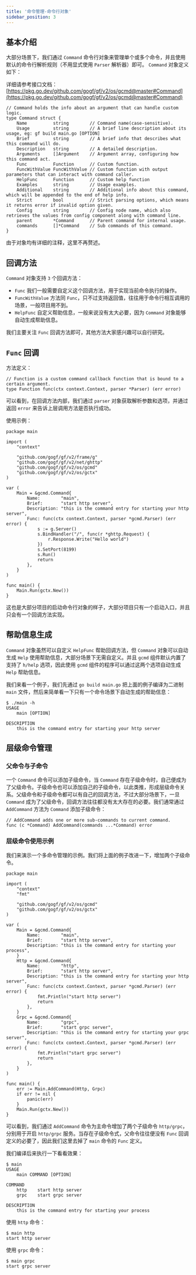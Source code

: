```yaml
---
title: '命令管理-命令行对象'
sidebar_position: 3
---
```


## 基本介绍

大部分场景下，我们通过 `Command` 命令行对象来管理单个或多个命令，并且使用默认的命令行解析规则（不用显式使用 `Parser` 解析器）即可。 `Command` 对象定义如下：

详细请参考接口文档： [https://pkg.go.dev/github.com/gogf/gf/v2/os/gcmd@master#Command](https://pkg.go.dev/github.com/gogf/gf/v2/os/gcmd@master#Command)

```
// Command holds the info about an argument that can handle custom logic.
type Command struct {
	Name          string        // Command name(case-sensitive).
	Usage         string        // A brief line description about its usage, eg: gf build main.go [OPTION]
	Brief         string        // A brief info that describes what this command will do.
	Description   string        // A detailed description.
	Arguments     []Argument    // Argument array, configuring how this command act.
	Func          Function      // Custom function.
	FuncWithValue FuncWithValue // Custom function with output parameters that can interact with command caller.
	HelpFunc      Function      // Custom help function
	Examples      string        // Usage examples.
	Additional    string        // Additional info about this command, which will be appended to the end of help info.
	Strict        bool          // Strict parsing options, which means it returns error if invalid option given.
	Config        string        // Config node name, which also retrieves the values from config component along with command line.
	parent        *Command      // Parent command for internal usage.
	commands      []*Command    // Sub commands of this command.
}
```

由于对象均有详细的注释，这里不再赘述。

## 回调方法

`Command` 对象支持 `3` 个回调方法：

- `Func` 我们一般需要自定义这个回调方法，用于实现当前命令执行的操作。
- `FuncWithValue` 方法同 `Func`，只不过支持返回值，往往用于命令行相互调用的场景，一般项目用不到。
- `HelpFunc` 自定义帮助信息，一般来说没有太大必要，因为 `Command` 对象能够自动生成帮助信息。

我们主要关注 `Func` 回调方法即可，其他方法大家感兴趣可以自行研究。

## `Func` 回调

方法定义：

```
// Function is a custom command callback function that is bound to a certain argument.
type Function func(ctx context.Context, parser *Parser) (err error)
```

可以看到，在回调方法内部，我们通过 `parser` 对象获取解析参数和选项，并通过返回 `error` 来告诉上层调用方法是否执行成功。

使用示例：

```
package main

import (
	"context"

	"github.com/gogf/gf/v2/frame/g"
	"github.com/gogf/gf/v2/net/ghttp"
	"github.com/gogf/gf/v2/os/gcmd"
	"github.com/gogf/gf/v2/os/gctx"
)

var (
	Main = &gcmd.Command{
		Name:        "main",
		Brief:       "start http server",
		Description: "this is the command entry for starting your http server",
		Func: func(ctx context.Context, parser *gcmd.Parser) (err error) {
			s := g.Server()
			s.BindHandler("/", func(r *ghttp.Request) {
				r.Response.Write("Hello world")
			})
			s.SetPort(8199)
			s.Run()
			return
		},
	}
)

func main() {
	Main.Run(gctx.New())
}
```

这也是大部分项目的启动命令行对象的样子，大部分项目只有一个启动入口，并且只会有一个回调方法实现。

## 帮助信息生成

`Command` 对象虽然可以自定义 `HelpFunc` 帮助回调方法，但 `Command` 对象可以自动生成 `Help` 使用帮助信息，大部分场景下无需自定义。并且 `gcmd` 组件默认内置了支持了 `h/help` 选项，因此使用 `gcmd` 组件的程序可以通过这两个选项自动生成 `Help` 帮助信息。

我们来看一个例子，我们先通过 `go build main.go` 把上面的例子编译为二进制 `main` 文件，然后来简单看一下只有一个命令场景下自动生成的帮助信息：

```
$ ./main -h
USAGE
    main [OPTION]

DESCRIPTION
    this is the command entry for starting your http server
```

## 层级命令管理

### 父命令与子命令

一个 `Command` 命令可以添加子级命令，当 `Command` 存在子级命令时，自己便成为了父级命令。子级命令也可以添加自己的子级命令，以此类推，形成层级命令关系。父级命令和子级命令都可以有自己的回调方法，不过大部分场景下，一旦 `Command` 成为了父级命令，回调方法往往都没有太大存在的必要。我们通常通过 `AddCommand` 方法为 `Command` 添加子级命令：

```
// AddCommand adds one or more sub-commands to current command.
func (c *Command) AddCommand(commands ...*Command) error
```

### 层级命令使用示例

我们来演示一个多命令管理的示例。我们将上面的例子改进一下，增加两个子级命令。

```
package main

import (
	"context"
	"fmt"

	"github.com/gogf/gf/v2/os/gcmd"
	"github.com/gogf/gf/v2/os/gctx"
)

var (
	Main = &gcmd.Command{
		Name:        "main",
		Brief:       "start http server",
		Description: "this is the command entry for starting your process",
	}
	Http = &gcmd.Command{
		Name:        "http",
		Brief:       "start http server",
		Description: "this is the command entry for starting your http server",
		Func: func(ctx context.Context, parser *gcmd.Parser) (err error) {
			fmt.Println("start http server")
			return
		},
	}
	Grpc = &gcmd.Command{
		Name:        "grpc",
		Brief:       "start grpc server",
		Description: "this is the command entry for starting your grpc server",
		Func: func(ctx context.Context, parser *gcmd.Parser) (err error) {
			fmt.Println("start grpc server")
			return
		},
	}
)

func main() {
	err := Main.AddCommand(Http, Grpc)
	if err != nil {
		panic(err)
	}
	Main.Run(gctx.New())
}
```

可以看到，我们通过 `AddCommand` 命令为主命令增加了两个子级命令 `http/grpc`，分别用于开启 `http/grpc` 服务。当存在子级命令式，父命令往往便没有 `Func` 回调定义的必要了，因此我们这里去掉了 `main` 命令的 `Func` 定义。

我们编译后来执行一下看看效果：

```
$ main
USAGE
    main COMMAND [OPTION]

COMMAND
    http    start http server
    grpc    start grpc server

DESCRIPTION
    this is the command entry for starting your process
```

使用 `http` 命令：

```
$ main http
start http server
```

使用 `grpc` 命令：

```
$ main grpc
start grpc server
```